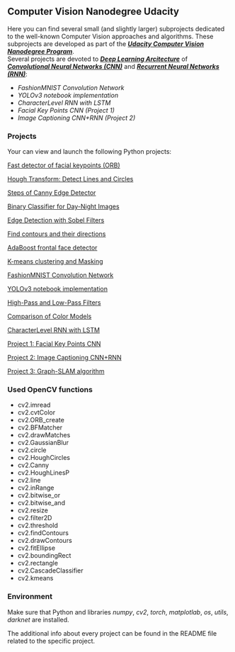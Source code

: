 ## Computer Vision Nanodegree Udacity

Here you can find several small (and slightly larger) subprojects dedicated to the well-known 
Computer Vision approaches and algorithms. These subprojects are developed as part of the 
[**_Udacity Computer Vision Nanodegree Program_**](https://www.udacity.com/course/computer-vision-nanodegree--nd891).  
Several projects are devoted to [**_Deep Learning Arcitecture_**](https://en.wikipedia.org/wiki/Deep_learning) of [**_Convolutional Neural Networks (CNN)_**](https://en.wikipedia.org/wiki/Convolutional_neural_network) and [**_Recurrent Neural Networks (RNN)_**](https://en.wikipedia.org/wiki/Recurrent_neural_network):

* _FashionMNIST Convolution Network_
* _YOLOv3 notebook implementation_
* _CharacterLevel RNN with LSTM_
* _Facial Key Points CNN (Project 1)_
* _Image Captioning CNN+RNN (Project 2)_

  
### Projects 
  Your can view and launch the following Python projects:
  
[Fast detector of facial keypoints (ORB)](https://github.com/Rafael1s/Computer-Vision-Udacity/tree/master/Agorithm-ORB)

[Hough Transform: Detect Lines and Circles](https://github.com/Rafael1s/Computer-Vision-Udacity/tree/master/Algorithm-HoughTransform) 

[Steps of Canny Edge Detector](https://github.com/Rafael1s/Computer-Vision-Udacity/tree/master/Canny-Edge-Detector)

[Binary Classifier for Day-Night Images](https://github.com/Rafael1s/Computer-Vision-Udacity/tree/master/Day-Night-Classifier)

[Edge Detection with Sobel Filters](https://github.com/Rafael1s/Computer-Vision-Udacity/tree/master/Sobel-Edge-Detector)

[Find contours and their directions](https://github.com/Rafael1s/Computer-Vision-Udacity/tree/master/Find-Contours)

[AdaBoost frontal face detector](https://github.com/Rafael1s/Computer-Vision-Udacity/tree/master/Haar-Cascades)

[K-means clustering and Masking](https://github.com/Rafael1s/Computer-Vision-Udacity/tree/master/K-Means-Clustering)

[FashionMNIST Convolution Network](https://github.com/Rafael1s/Computer-Vision-Udacity/tree/master/FashionMNIST-CNN)

[YOLOv3 notebook implementation](https://github.com/Rafael1s/Computer-Vision-Udacity/tree/master/YOLOv3_implementation)

[High-Pass and Low-Pass Filters](https://github.com/Rafael1s/Computer-Vision-Udacity/tree/master/HighPass_LowPass_Filters)

[Comparison of Color Models](https://github.com/Rafael1s/Computer-Vision-Udacity/tree/master/Comparison-Color-Models)

[CharacterLevel RNN with LSTM](https://github.com/Rafael1s/Computer-Vision-Udacity/tree/master/Character-Level-RNN_LSTM)

[Project 1:  Facial Key Points CNN](https://github.com/Rafael1s/Computer-Vision-Udacity/tree/master/Project-1_FacialKeyPoints)

[Project 2: Image Captioning CNN+RNN](https://github.com/Rafael1s/Computer-Vision-Udacity/tree/master/Project-2_ImageCaptoining)

[Project 3: Graph-SLAM algorithm](https://github.com/Rafael1s/Computer-Vision-Udacity/tree/master/Project-3_LandmarkDetection_Traking(SLAM))

### Used OpenCV functions

* cv2.imread
* cv2.cvtColor
* cv2.ORB_create
* cv2.BFMatcher 
* cv2.drawMatches
* cv2.GaussianBlur
* cv2.circle
* cv2.HoughCircles
* cv2.Canny
* cv2.HoughLinesP
* cv2.line
* cv2.inRange
* cv2.bitwise_or
* cv2.bitwise_and
* cv2.resize
* cv2.filter2D
* cv2.threshold
* cv2.findContours
* cv2.drawContours
* cv2.fitEllipse
* cv2.boundingRect
* cv2.rectangle
* cv2.CascadeClassifier
* cv2.kmeans

### Environment

Make sure that Python and libraries *numpy*, *cv2*, *torch*, *matplotlab*, *os*, *utils*, *darknet*   are installed.

The additional info about every project can be found in the README file related to the specific project.
